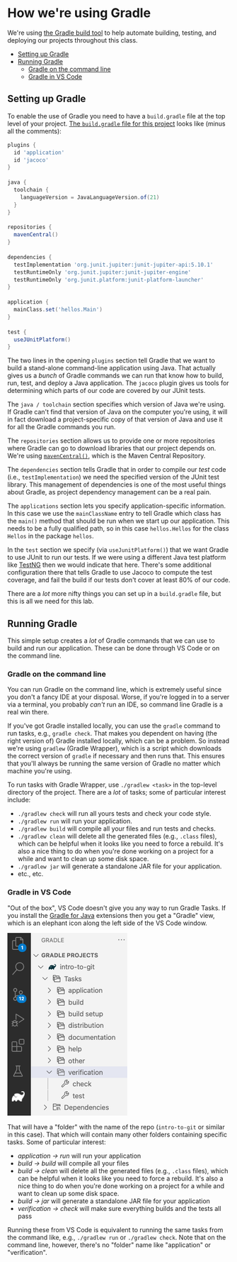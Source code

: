 # How we're using Gradle <!-- omit in toc -->

We're using [the Gradle build tool](https://gradle.org/) to help automate
building, testing, and deploying our projects throughout this class.

- [Setting up Gradle](#setting-up-gradle)
- [Running Gradle](#running-gradle)
  - [Gradle on the command line](#gradle-on-the-command-line)
  - [Gradle in VS Code](#gradle-in-vs-code)

## Setting up Gradle

To enable the use of Gradle you need to have a `build.gradle` file at the
top level of your project.
[The `build.gradle` file for this project](../build.gradle) looks
like (minus all the comments):

```groovy
plugins {
  id 'application'
  id 'jacoco'
}

java {
  toolchain {
    languageVersion = JavaLanguageVersion.of(21)
  }
}

repositories {
  mavenCentral()
}

dependencies {
  testImplementation 'org.junit.jupiter:junit-jupiter-api:5.10.1'
  testRuntimeOnly 'org.junit.jupiter:junit-jupiter-engine'
  testRuntimeOnly 'org.junit.platform:junit-platform-launcher'
}

application {
  mainClass.set('hellos.Main')
}

test {
  useJUnitPlatform()
}
```

The two lines in the opening `plugins` section tell Gradle that we want to
build a stand-alone command-line application using Java.
That actually gives us a _bunch_ of Gradle commands we can run that know
how to build, run, test, and deploy a Java application. The `jacoco`
plugin gives us tools for determining which parts of our code are covered
by our JUnit tests.

The `java / toolchain` section specifies which version of Java we're using.
If Gradle can't find that version of Java on the computer you're using, it will
in fact download a project-specific copy of that version of Java and use it for
all the Gradle commands you run.

The `repositories` section allows us to provide one or more repositories where
Gradle can go to download libraries that our project depends on. We're using [`mavenCentral()`](https://search.maven.org/), which is the Maven Central Repository.

The
`dependencies` section tells Gradle that in order to compile our
_test_ code (i.e., `testImplementation`) we need the specified version
of the JUnit test library. This management of dependencies is
one of the most useful things about Gradle, as project dependency management
can be a real pain.

The `applications` section lets you specify application-specific information. In
this case we use the `mainClassName` entry to tell Gradle which class has the `main()`
method that should be run when we start up our application. This needs to be a fully
qualified path, so in this case `hellos.Hellos` for the class `Hellos` in the package
`hellos`.

In the `test` section we specify (via `useJunitPlatform()`) that we want Gradle to
use JUnit to run our tests. If we were using a different Java test platform like
[TestNG](https://testng.org/doc/) then we would indicate that here. There's some
additional configuration there that tells Gradle to use Jacoco to compute the
test coverage, and fail the build if our tests don't cover at least 80% of our
code.

There are a _lot_ more nifty things you can set up in a `build.gradle` file,
but this is all we need for this lab.

## Running Gradle

This simple setup creates a _lot_ of Gradle commands that we can use to build and
run our application. These can be done through VS Code or on the command line.

### Gradle on the command line

You can run Gradle on the command line, which is extremely useful since
you don't a fancy IDE at your disposal. Worse, if you're
logged in to a server via a terminal, you probably _can't_ run an IDE, so
command line Gradle is a real win there.

If you've got Gradle installed locally, you can use the `gradle` command
to run tasks, e.g., `gradle check`. That makes you dependent on having
(the right version of) Gradle installed locally, which can be a problem.
So instead we're using `gradlew` (Gradle Wrapper), which is a script which
downloads the correct version of `gradle` if necessary and then runs that.
This ensures that you'll always be running the same version of Gradle no
matter which machine you're using.

To run tasks with Gradle Wrapper, use `./gradlew <task>` in the top-level
directory of the project. There are a _lot_ of tasks; some of particular
interest include:

- `./gradlew check` will run all yours tests and check your code style.
- `./gradlew run` will run your application.
- `./gradlew build` will compile all your files and run tests and checks.
- `./gradlew clean` will delete all the generated files (e.g., `.class`
  files), which can be helpful when it looks like you need to force a
  rebuild. It's also a nice thing to do when you're done working on a
  project for a while and want to clean up some disk space.
- `./gradlew jar` will generate a standalone JAR file for your application.
- etc., etc.

### Gradle in VS Code

"Out of the box", VS Code doesn't give you any way to run Gradle Tasks.
If you install the [Gradle for Java](https://marketplace.visualstudio.com/items?itemName=vscjava.vscode-gradle)
extensions then you get a "Gradle" view, which is an elephant
icon along the left side of the VS Code window.

![Gradle icon in VS Code](images/Gradle_extension_in_VSCode.png)

That will have a "folder" with the name of the repo (`intro-to-git` or
similar in this case). That which will contain many other folders
containing specific tasks. Some of particular interest:

- _application -> run_ will run your application
- _build -> build_ will compile all your files
- _build -> clean_ will delete all the generated files (e.g., `.class`
  files), which can be helpful when it looks like you need to force a
  rebuild. It's also a nice thing to do when you're done working on a
  project for a while and want to clean up some disk space.
- _build -> jar_ will generate a standalone JAR file for your application
- _verification -> check_ will make sure everything builds and the tests all pass

Running these from VS Code is equivalent to running the same tasks from the
command like, e.g., `./gradlew run` or `./gradlew check`. Note that on the
command line, however, there's no "folder" name like "application" or
"verification".
